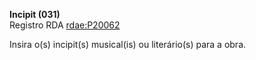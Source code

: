 **Incipit (031)**  
Registro RDA [rdae:P20062](http://www.rdaregistry.info/Elements/e/#P20062)

Insira o(s) incipit(s) musical(is) ou literário(s) para a obra.